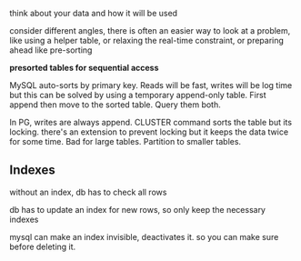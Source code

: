 think about your data and how it will be used

consider different angles, there is often an easier way to look at a problem, like using a helper table, or relaxing the real-time constraint, or preparing ahead like pre-sorting 

**presorted tables for sequential access** 

MySQL auto-sorts by primary key. Reads will be fast, writes will be log time but this can be solved by using a temporary append-only table. First append then move to the sorted table. Query them both. 

In PG, writes are always append. CLUSTER command sorts the table but its locking. there's an extension to prevent locking but it keeps the data twice for some time. Bad for large tables. Partition to smaller tables. 



## Indexes 

without an index, db has to check all rows 

db has to update an index for new rows, so only keep the necessary indexes 

mysql can make an index invisible, deactivates it. so you can make sure before deleting it. 